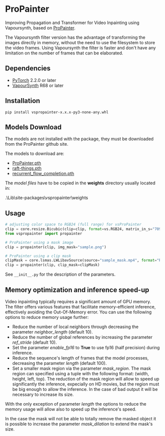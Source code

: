 # ProPainter
Improving Propagation and Transformer for Video Inpainting using Vapoursynth, based on [ProPainter](https://github.com/sczhou/ProPainter).

The Vapoursynth filter version has the advantage of transforming the images directly in memory, without the need to use the filesystem to store the video frames. Using Vapoursynth the filter is faster and don't have any limitation on the number of frames that can be elaborated.

## Dependencies
- [PyTorch](https://pytorch.org/get-started) 2.2.0 or later
- [VapourSynth](http://www.vapoursynth.com/) R68 or later


## Installation
```
pip install vspropainter-x.x.x-py3-none-any.whl
```
## Models Download
The models are not installed with the package, they must be downloaded from the ProPainter github site. 

The models to download are:

- [ProPainter.pth](https://github.com/sczhou/ProPainter/releases/download/v0.1.0/ProPainter.pth)
- [raft-things.pth](https://github.com/sczhou/ProPainter/releases/download/v0.1.0/raft-things.pth)
- [recurrent_flow_completion.pth](https://github.com/sczhou/ProPainter/releases/download/v0.1.0/recurrent_flow_completion.pth)

The _model files_ have to be copied in the **weights** directory usually located in:

.\Lib\site-packages\vspropainter\weights

## Usage
```python
# adjusting color space to RGB24 (full range) for vsProPainter
clip = core.resize.Bicubic(clip=clip, format=vs.RGB24, matrix_in_s="709", range_s="full")
from vspropainter import propainter

# ProPainter using a mask image
clip = propainter(clip, img_mask="sample.png")

# ProPainter using a clip mask
clipMask = core.lsmas.LWLibavSource(source="sample_mask.mp4", format="RGB24", cache=0)
clip = propainter(clip, clip_mask=clipMask)
```
See `__init__.py` for the description of the parameters.

## Memory optimization and inference speed-up

Video inpainting typically requires a significant amount of GPU memory. The filter offers various features that facilitate memory-efficient inference, effectively avoiding the Out-Of-Memory error. You can use the following options to reduce memory usage further:

- Reduce the number of local neighbors through decreasing the parameter *neighbor_length* (default 10). 
- Reduce the number of global references by increasing the parameter *ref_stride* (default 10).
- Set the parameter *enable_fp16* to **True** to use fp16 (half precision) during inference.
- Reduce the sequence's length of frames that the model processes, decreasing the parameter *length* (default 100).
 - Set a smaller mask region via the parameter *mask_region*. The mask region can specified using a tuple with the following format: (width, height, left, top). The reduction of the mask region will allow to speed up significantly the inference, expecially on HD movies, but the region must be big enough to allow the inference. In the case of bad output it will be necessary to increase its size.

With the only exception of parameter *length* the options to reduce the memory usage will allow also to speed up the inference's speed. 

In the case the mask will not be able to totally remove the masked object it is possible to increase the parameter *mask_dilation* to extend the mask's size.




